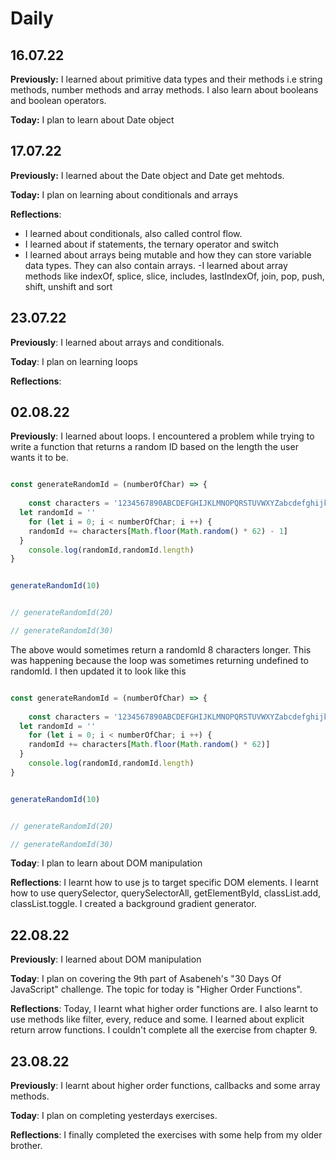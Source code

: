 # Daily

## 16.07.22

**Previously:** I learned about primitive data types and their methods i.e string methods, number methods and array methods. I also learn about booleans and boolean operators.

**Today:** I plan to learn about Date object

## 17.07.22

**Previously:** I learned about the Date object and Date get mehtods.

**Today:** I plan  on learning about conditionals and arrays

**Reflections**:

- I learned about conditionals, also called control flow. 
- I learned about if statements, the ternary operator and switch
- I learned about arrays being mutable and how they can store variable data types. They can also contain arrays.
-I learned about array methods like indexOf, splice, slice, includes, lastIndexOf, join, pop, push, shift, unshift and sort

## 23.07.22

**Previously**: I learned about arrays and conditionals.

**Today**: I plan on learning loops

**Reflections**:

## 02.08.22

**Previously**: I learned about loops. I encountered a problem while trying to write a function that returns a random ID based on the length the user wants it to be.

``` js

const generateRandomId = (numberOfChar) => {
  
	const characters = '1234567890ABCDEFGHIJKLMNOPQRSTUVWXYZabcdefghijklmnopqrstuvwxyz'
  let randomId = ''
	for (let i = 0; i < numberOfChar; i ++) {
    randomId += characters[Math.floor(Math.random() * 62) - 1]
  }
	console.log(randomId,randomId.length)
}


generateRandomId(10) 


// generateRandomId(20)

// generateRandomId(30)
```

The  above would sometimes return a randomId 8 characters longer. This was happening because the loop was sometimes returning undefined to randomId. I then updated it to look like this

``` js

const generateRandomId = (numberOfChar) => {
  
	const characters = '1234567890ABCDEFGHIJKLMNOPQRSTUVWXYZabcdefghijklmnopqrstuvwxyz'
  let randomId = ''
	for (let i = 0; i < numberOfChar; i ++) {
    randomId += characters[Math.floor(Math.random() * 62)]
  }
	console.log(randomId,randomId.length)
}


generateRandomId(10) 


// generateRandomId(20)

// generateRandomId(30)
```

**Today**: I plan to learn about DOM manipulation

**Reflections**: I learnt how to use js to target specific DOM elements. I learnt how to use querySelector, querySelectorAll, getElementById, classList.add, classList.toggle. I created a background gradient generator.


## 22.08.22

**Previously**: I learned about DOM manipulation

**Today**: I plan on covering the 9th part of Asabeneh's "30 Days Of JavaScript" challenge. The topic for today is "Higher Order Functions".

**Reflections**: Today, I learnt what higher order functions are. I also learnt to use methods like filter, every, reduce and some. I learned about explicit return arrow functions. I couldn't complete all the exercise from chapter 9.

## 23.08.22

**Previously**: I learnt about higher order functions, callbacks and some array methods. 

**Today**: I plan on completing yesterdays exercises.

**Reflections**: I finally completed the exercises with some help from my older brother.

